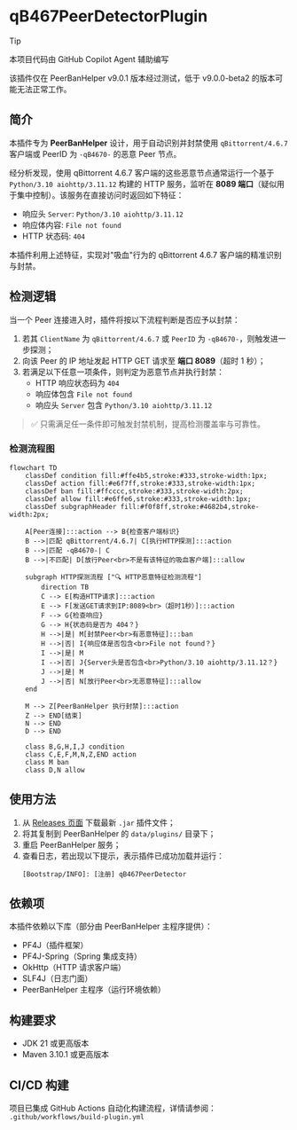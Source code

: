 # qB467PeerDetectorPlugin

> [!TIP]
> 本项目代码由 GitHub Copilot Agent 辅助编写
>
> 该插件仅在 PeerBanHelper v9.0.1 版本经过测试，低于 v9.0.0-beta2 的版本可能无法正常工作。

## 简介

本插件专为 **PeerBanHelper** 设计，用于自动识别并封禁使用 `qBittorrent/4.6.7` 客户端或 PeerID 为 `-qB4670-` 的恶意 Peer 节点。

经分析发现，使用 qBittorrent 4.6.7 客户端的这些恶意节点通常运行一个基于 `Python/3.10 aiohttp/3.11.12` 构建的 HTTP 服务，监听在 **8089 端口**（疑似用于集中控制）。该服务在直接访问时返回如下特征：
- 响应头 `Server`: `Python/3.10 aiohttp/3.11.12`
- 响应体内容: `File not found`
- HTTP 状态码: `404`

本插件利用上述特征，实现对"吸血"行为的 qBittorrent 4.6.7 客户端的精准识别与封禁。

## 检测逻辑

当一个 Peer 连接进入时，插件将按以下流程判断是否应予以封禁：

1. 若其 `ClientName` 为 `qBittorrent/4.6.7` 或 `PeerID` 为 `-qB4670-`，则触发进一步探测；
2. 向该 Peer 的 IP 地址发起 HTTP GET 请求至 **端口 8089**（超时 1 秒）；
3. 若满足以下任意一项条件，则判定为恶意节点并执行封禁：
   - HTTP 响应状态码为 `404`
   - 响应体包含 `File not found`
   - 响应头 `Server` 包含 `Python/3.10 aiohttp/3.11.12`

> ✅ 只需满足任一条件即可触发封禁机制，提高检测覆盖率与可靠性。

### 检测流程图

```mermaid
flowchart TD
    classDef condition fill:#ffe4b5,stroke:#333,stroke-width:1px;
    classDef action fill:#e6f7ff,stroke:#333,stroke-width:1px;
    classDef ban fill:#ffcccc,stroke:#333,stroke-width:2px;
    classDef allow fill:#e6ffe6,stroke:#333,stroke-width:1px;
    classDef subgraphHeader fill:#f0f8ff,stroke:#4682b4,stroke-width:2px;

    A[Peer连接]:::action --> B{检查客户端标识}
    B -->|匹配 qBittorrent/4.6.7| C[执行HTTP探测]:::action
    B -->|匹配 -qB4670-| C
    B -->|不匹配| D[放行Peer<br>不是有该特征的吸血客户端]:::allow

    subgraph HTTP探测流程 ["🔍 HTTP恶意特征检测流程"]
        direction TB
        C --> E[构造HTTP请求]:::action
        E --> F[发送GET请求到IP:8089<br>（超时1秒）]:::action
        F --> G{检查响应}
        G --> H{状态码是否为 404？}
        H -->|是| M[封禁Peer<br>有恶意特征]:::ban
        H -->|否| I{响应体是否包含<br>File not found？}
        I -->|是| M
        I -->|否| J{Server头是否包含<br>Python/3.10 aiohttp/3.11.12？}
        J -->|是| M
        J -->|否| N[放行Peer<br>无恶意特征]:::allow
    end

    M --> Z[PeerBanHelper 执行封禁]:::action
    Z --> END[结束]
    N --> END
    D --> END

    class B,G,H,I,J condition
    class C,E,F,M,N,Z,END action
    class M ban
    class D,N allow
```

## 使用方法

1. 从 [Releases 页面](https://github.com/your-repo/releases) 下载最新 `.jar` 插件文件；
2. 将其复制到 PeerBanHelper 的 `data/plugins/` 目录下；
3. 重启 PeerBanHelper 服务；
4. 查看日志，若出现以下提示，表示插件已成功加载并运行：
   ```
   [Bootstrap/INFO]: [注册] qB467PeerDetector
   ```

## 依赖项

本插件依赖以下库（部分由 PeerBanHelper 主程序提供）：
- PF4J（插件框架）
- PF4J-Spring（Spring 集成支持）
- OkHttp（HTTP 请求客户端）
- SLF4J（日志门面）
- PeerBanHelper 主程序（运行环境依赖）

## 构建要求

- JDK 21 或更高版本
- Maven 3.10.1 或更高版本

## CI/CD 构建

项目已集成 GitHub Actions 自动化构建流程，详情请参阅：
`.github/workflows/build-plugin.yml`